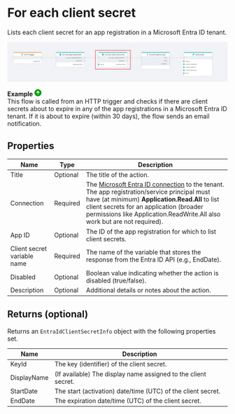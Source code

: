 # For each client secret

Lists each client secret for an app registration in a Microsoft Entra ID tenant.

![Example Flow](../../../../images/flow/entra-id-for-each-client-secret-example.png)

**Example** ![img](../../../../images/strz.jpg)  
This flow is called from an HTTP trigger and checks if there are client secrets about to expire in any of the app registrations in a Microsoft Entra ID tenant. If it is about to expire (within 30 days), the flow sends an email notification.

## Properties

| Name                     | Type     | Description                                                                 |
|--------------------------|----------|-----------------------------------------------------------------------------|
| Title                    | Optional | The title of the action.                                                    |
| Connection               | Required | The [Microsoft Entra ID connection](./connecting-to-entra-id.md) to the tenant. The app registration/service principal must have (at minimum) **Application.Read.All** to list client secrets for an application (broader permissions like Application.ReadWrite.All also work but are not required). |
| App ID                   | Optional | The ID of the app registration for which to list client secrets.           |
| Client secret variable name     | Required | The name of the variable that stores the response from the Entra ID API (e.g., EndDate). |
| Disabled  | Optional | Boolean value indicating whether the action is disabled (true/false).  |
| Description              | Optional | Additional details or notes about the action.                               |

## Returns (optional)

Returns an `EntraIdClientSecretInfo` object with the following properties set.

| Name        | Description                                                      |
|-------------|------------------------------------------------------------------|
| KeyId       | The key (identifier) of the client secret.                       |
| DisplayName | (If available) The display name assigned to the client secret.   |
| StartDate   | The start (activation) date/time (UTC) of the client secret.     |
| EndDate     | The expiration date/time (UTC) of the client secret.             |